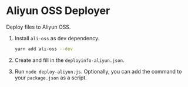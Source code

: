 # Aliyun OSS Deployer

Deploy files to Aliyun OSS.

1. Install `ali-oss` as dev dependency.

    ```bash
    yarn add ali-oss --dev
    ```

2. Create and fill in the `deployinfo-aliyun.json`.

3. Run `node deploy-aliyun.js`. Optionally, you can add the command to your `package.json` as a script.
